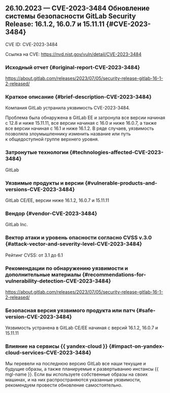 ## 26.10.2023 — CVE-2023-3484 Обновление системы безопасности GitLab Security Release: 16.1.2, 16.0.7 и 15.11.11 {#CVE-2023-3484}

CVE ID: CVE-2023-3484

Ссылка на CVE: <https://nvd.nist.gov/vuln/detail/CVE-2023-3484>

### Исходный отчет {#original-report-CVE-2023-3484}

<https://about.gitlab.com/releases/2023/07/05/security-release-gitlab-16-1-2-released/>

### Краткое описание {#brief-description-CVE-2023-3484}

Компания GitLab устранила уязвимость CVE-2023-3484.

Проблема была обнаружена в GitLab EE и затронула все версии начиная с 12.8 и ниже 15.11.11, все версии начиная с 16.0 и ниже 16.0.7, а также все версии начиная с 16.1 и ниже 16.1.2. В ряде случаев, уязвимость позволяла злоумышленнику изменить название или путь к общедоступной группе верхнего уровня.

### Затронутые технологии {#technologies-affected-CVE-2023-3484}

GitLab

### Уязвимые продукты и версии {#vulnerable-products-and-versions-CVE-2023-3484}

GitLab CE/EE, версии ниже 16.1.2, 16.0.7 и 15.11.11

### Вендор {#vendor-CVE-2023-3484}

GitLab Inc.

### Вектор атаки и уровень опасности согласно CVSS v.3.0 {#attack-vector-and-severity-level-CVE-2023-3484}

Рейтинг CVSS: от 3.1 до 6.1

### Рекомендации по обнаружению уязвимости и дополнительные материалы {#recommendations-for-vulnerability-detection-CVE-2023-3484}

<https://about.gitlab.com/releases/2023/07/05/security-release-gitlab-16-1-2-released/>

### Безопасная версия уязвимого продукта или патч {#safe-version-CVE-2023-3484}

Уязвимость устранена в GitLab CE/EE начиная с версий 16.1.2, 16.0.7 и 15.11.11

### Влияние на сервисы {{ yandex-cloud }} {#impact-on-yandex-cloud-services-CVE-2023-3484}

Мы перевели на последнюю версию GitLab все наши текущие и будущие образы, а также планируемые к развертыванию инстансы {{ mgl-name }}. Если вы используете собственные образы на своих машинах, и на них распространяются указанные уязвимости, рекомендуем провести обновление самостоятельно.
